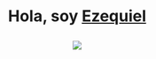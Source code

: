 <h1 align="center"><b>Hola, soy <a href=https://www.linkedin.com/in/ezequiel-bosco-5925661bb/">Ezequiel</a>
<!--  -->
<p align="center">
  <img src="https://i.imgur.com/Yzmj3My.jpeg"></a>
</p>
